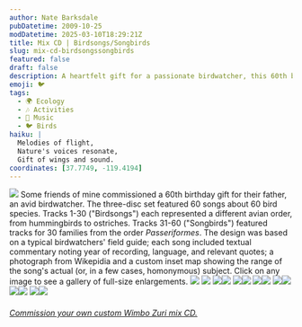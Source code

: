 ```yaml
---
author: Nate Barksdale
pubDatetime: 2009-10-25
modDatetime: 2025-03-10T18:29:21Z
title: Mix CD | Birdsongs/Songbirds
slug: mix-cd-birdsongssongbirds
featured: false
draft: false
description: A heartfelt gift for a passionate birdwatcher, this 60th birthday compilation includes 60 songs celebrating various bird species and offers a unique auditory experience of the avian world.
emoji: 🐦
tags:
  - 🌍 Ecology
  - 🎶 Activities
  - 🎵 Music
  - 🐦 Birds
haiku: |
  Melodies of flight,  
  Nature's voices resonate,  
  Gift of wings and sound.
coordinates: [37.7749, -119.4194]
---
```


[![](https://www.natebarksdale.com/wp-content/uploads/portfolio/birdsongs_3d.jpg)](https://www.natebarksdale.com/wp-content/uploads/portfolio/birdsongs_3d.jpg) Some friends of mine commissioned a 60th birthday gift for their father, an avid birdwatcher. The three-disc set featured 60 songs about 60 bird species. Tracks 1-30 ("Birdsongs") each represented a different avian order, from hummingbirds to ostriches. Tracks 31-60 ("Songbirds") featured tracks for 30 families from the order _Passeriformes_. The design was based on a typical birdwatchers' field guide; each song included textual commentary noting year of recording, language, and relevant quotes; a photograph from Wikepidia and a custom inset map showing the range of the song's actual (or, in a few cases, homonymous) subject. Click on any image to see a gallery of full-size enlargements. [![](https://www.natebarksdale.com/wp-content/uploads/portfolio/birdsongs_photo1.jpg)](https://www.natebarksdale.com/wp-content/uploads/portfolio/birdsongs_photo1.jpg) [![](https://www.natebarksdale.com/wp-content/uploads/portfolio/birdsongs_photo2.jpg)](https://www.natebarksdale.com/wp-content/uploads/portfolio/birdsongs_photo2.jpg) [![](https://www.natebarksdale.com/wp-content/uploads/portfolio/birdsongs1-5_260.jpg)](https://www.natebarksdale.com/wp-content/uploads/portfolio/birdsongs1-5_530.jpg)[![](https://www.natebarksdale.com/wp-content/uploads/portfolio/birdsongs6-10_260.jpg)](https://www.natebarksdale.com/wp-content/uploads/portfolio/birdsongs6-10_530.jpg) [![](https://www.natebarksdale.com/wp-content/uploads/portfolio/birdsongs11-15_260.jpg)](https://www.natebarksdale.com/wp-content/uploads/portfolio/birdsongs11-15_530.jpg)[![](https://www.natebarksdale.com/wp-content/uploads/portfolio/birdsongs16-20_260.jpg)](https://www.natebarksdale.com/wp-content/uploads/portfolio/birdsongs16-20_530.jpg) [![](https://www.natebarksdale.com/wp-content/uploads/portfolio/birdsongs21-25_260.jpg)](https://www.natebarksdale.com/wp-content/uploads/portfolio/birdsongs21-25_530.jpg)[![](https://www.natebarksdale.com/wp-content/uploads/portfolio/birdsongs26-30_260.jpg)](https://www.natebarksdale.com/wp-content/uploads/portfolio/birdsongs26-30_530.jpg) [![](https://www.natebarksdale.com/wp-content/uploads/portfolio/birdsongs31-35_260.jpg)](https://www.natebarksdale.com/wp-content/uploads/portfolio/birdsongs31-35_530.jpg)[![](https://www.natebarksdale.com/wp-content/uploads/portfolio/birdsongs36-40_260.jpg)](https://www.natebarksdale.com/wp-content/uploads/portfolio/birdsongs36-40_530.jpg) [![](https://www.natebarksdale.com/wp-content/uploads/portfolio/birdsongs41-45_260.jpg)](https://www.natebarksdale.com/wp-content/uploads/portfolio/birdsongs41-45_530.jpg)[![](https://www.natebarksdale.com/wp-content/uploads/portfolio/birdsongs46-50_260.jpg)](https://www.natebarksdale.com/wp-content/uploads/portfolio/birdsongs46-50_530.jpg) [![](https://www.natebarksdale.com/wp-content/uploads/portfolio/birdsongs51-55_260.jpg)](https://www.natebarksdale.com/wp-content/uploads/portfolio/birdsongs51-55_530.jpg)[![](https://www.natebarksdale.com/wp-content/uploads/portfolio/birdsongs56-60_260.jpg)](https://www.natebarksdale.com/wp-content/uploads/portfolio/birdsongs56-60_530.jpg)

###### [Commission your own custom Wimbo Zuri mix CD.](https://www.natebarksdale.com/?p=342)
